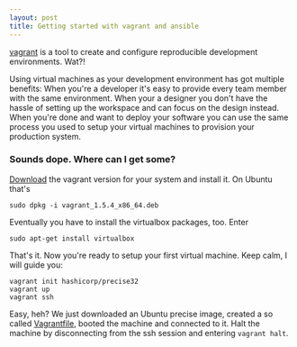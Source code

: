 ```yaml
---
layout: post
title: Getting started with vagrant and ansible
---
```


[vagrant](http://vagrantup.com) is a tool to create and configure reproducible
development environments. Wat?!

Using virtual machines as your development environment has got multiple
benefits: When you're a developer it's easy to provide every team member with
the same environment. When your a designer you don't have the hassle of setting
up the workspace and can focus on the design instead. When you're done and want
to deploy your software you can use the same process you used to setup your
virtual machines to provision your production system.

### Sounds dope. Where can I get some? ###
[Download](http://www.vagrantup.com/downloads.html) the vagrant version for
your system and install it. On Ubuntu that's 

    sudo dpkg -i vagrant_1.5.4_x86_64.deb

Eventually you have to install the virtualbox packages, too. Enter

    sudo apt-get install virtualbox

That's it. Now you're ready to setup your first virtual machine. Keep calm, I
will guide you:

    vagrant init hashicorp/precise32 
    vagrant up
    vagrant ssh

Easy, heh? We just downloaded an Ubuntu precise image, created a so called
[Vagrantfile](http://docs.vagrantup.com/v2/vagrantfile/index.html), booted the
machine and connected to it. Halt the machine by disconnecting from the ssh
session and entering `vagrant halt`.
